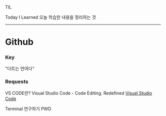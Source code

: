 TIL

Today I Learned
오늘 학습한 내용을 정리하는 것
***

Github
========

### Key
"다트는 언어다"
### Requests


VS CODE란?
Visual Studio Code - Code Editing. Redefined
[Visual Studio Code](https://code.visualstudio.com)

Terminal 연구하기 PWD
